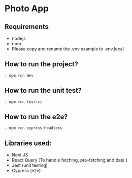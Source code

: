 # Photo App

## Requirements

- nodejs
- npm
- Please copy and rename the .env.example to .env.local

## How to run the project?

```
- npm run dev
```

## How to run the unit test?

```
- npm run test:ci
```

## How to run the e2e?

```
- npm run cypress:headless
```

## Libraries used:

- Next JS
- React Query (To handle fetching, pre-fetching and data )
- Jest (unit testing)
- Cypress (e2e)
